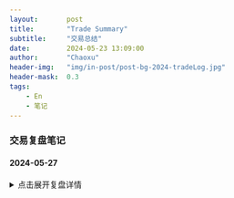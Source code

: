 ```yaml
---
layout:       post
title:        "Trade Summary"
subtitle:     "交易总结"
date:         2024-05-23 13:09:00
author:       "Chaoxu"
header-img:   "img/in-post/post-bg-2024-tradeLog.jpg"
header-mask:  0.3
tags:
    - En
    - 笔记
---
```



### 交易复盘笔记


#### 2024-05-27
<details class="detail-content">
  <summary class="detail-content-summary">点击展开复盘详情</summary>
  <h4>技术分析</h4>
  <ol>
    <li>短期不再具有大牛的条件，时间周期不是很够，还要考虑到M顶的可能，但是合约持仓量没怎么减，短期暴跌的可能性低</li>
    <img src="/img/in-post/post-trade/240527BTC_1D.png" >
    <li>ETH:合约持仓量在上涨，小碎步开始网上攻，不能放量，不能回调，上面不看新高，看4300到4500，下面3500，盈亏比1:1</li>
    <img src="/img/in-post/post-trade/240527ETH_4H.png" >
    <img src="/img/in-post/post-trade/240527ETH_30MHOLD.png" >
    <li>Doge：做日线均线多头，横盘慢慢买</li>
    <img src="/img/in-post/post-trade/20240527DOGE_6H.png" >
    <li>Arb：四小时级别一直放量，可能又一波回补</li>
    <img src="/img/in-post/post-trade/240527ARB_4H.png" >
    <li>远离杠杆，远离杠杆，Doge也不要一次性拉满，如果踏空ETH也别追了，找低位的干</li>
  </ol>

</details>

